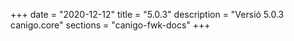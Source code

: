 +++
date        = "2020-12-12"
title       = "5.0.3"
description = "Versió 5.0.3 canigo.core"
sections    = "canigo-fwk-docs"
+++